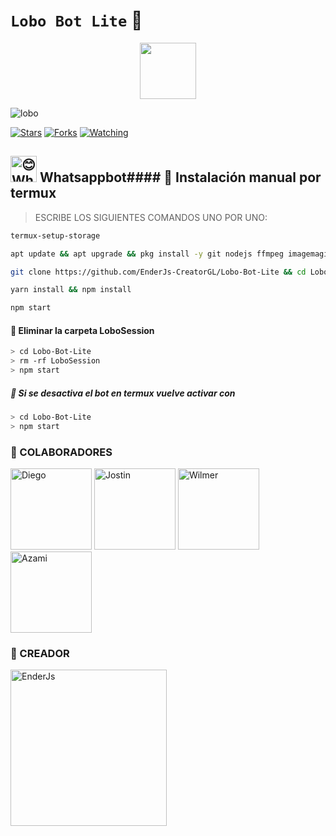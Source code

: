 # `Lobo Bot Lite` 🐺

<p align="center"> 
<a href="https://github.com/EnderJS-CreatorGL"><img src="http://readme-typing-svg.herokuapp.com?font=Fira+Code&pause=1000&color=A1F733&width=435&lines=Whatsapp+Bot;Lobo-Bot-Lite.+%E2%9A%A1" height="90px"></a> 
</p>

![lobo](https://telegra.ph/file/b779934250bddcd1cf47a.jpg)

<a href="https://github.com/EnderJS-CreatorGL/Lobo-Bot-Lite"><img title="Stars" src="https://img.shields.io/github/stars/EnderJS-CreatorGL/Lobo-Bot-Lite?color=ff4500&style=flat-square" /></a>
<a href="https://github.com/zhwzein/Killua-Zoldyck/network/members"><img title="Forks" src="https://img.shields.io/github/forks/EnderJS-CreatorGL/Lobo-Bot-Lite?color=ff4500&style=flat-square" /></a>
<a href="https://github.com/zhwzein/Killua-Zoldyck/watchers"><img title="Watching" src="https://img.shields.io/github/watchers/EnderJS-CreatorGL/Lobo-Bot-Lite?label=watchers&color=ff4500&style=flat-square" /></a> <br>







## <img src="https://i.pinimg.com/originals/19/80/6e/19806e91932e6054965fc83b85241270.gif" alt="😊 WhatsappBot" width="42" height="42"> Whatsappbot#### 🐺 Instalación manual por termux

> ESCRIBE LOS SIGUIENTES COMANDOS UNO POR UNO:

```bash
termux-setup-storage
```
```bash
apt update && apt upgrade && pkg install -y git nodejs ffmpeg imagemagick yarn
```
```bash
git clone https://github.com/EnderJs-CreatorGL/Lobo-Bot-Lite && cd Lobo-Bot-Lite
```
```bash
yarn install && npm install
```
```bash
npm start
```

#### 🐺 Eliminar la carpeta LoboSession

```bash
> cd Lobo-Bot-Lite
> rm -rf LoboSession
> npm start
```

##### 🐺 Si se desactiva el bot en termux vuelve activar con

```bash
> cd Lobo-Bot-Lite
> npm start
```

### 💠 COLABORADORES
<a
href="https://github.com/Dev-Diego"><img src="https://github.com/Dev-Diego.png" width="130" height="130" alt="Diego"/></a> <a
href="https://github.com/Jostin207"><img src="https://github.com/Jostin207.png" width="130" height="130" alt="Jostin"/></a> <a
href="https://github.com/Wilsmac"><img src="https://github.com/Wilsmac.png" width="130" height="130" alt="Wilmer"/></a> <a
href="https://github.com/AzamiJs"><img src="https://github.com/AzamiJs.png" width="130" height="130" alt="Azami"/></a> 

### 💠 CREADOR
<a
href="https://github.com/EnderJs-CreatorGL"><img src="https://github.com/EnderJs-CreatorGL.png" width="250" height="250" alt="EnderJs"/></a>
